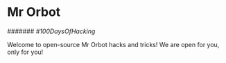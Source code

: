 # Mr Orbot

####### *#100DaysOfHacking*

Welcome to open-source Mr Orbot hacks and tricks! We are open for you, only for you!
